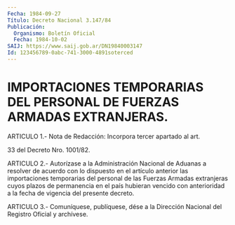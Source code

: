 ```yaml
---
Fecha: 1984-09-27
Título: Decreto Nacional 3.147/84
Publicación:
  Organismo: Boletín Oficial
  Fecha: 1984-10-02
SAIJ: https://www.saij.gob.ar/DN19840003147
Id: 123456789-0abc-741-3000-4891soterced
---
```

# IMPORTACIONES TEMPORARIAS DEL PERSONAL DE FUERZAS ARMADAS EXTRANJERAS.

<a id="1"></a>
ARTICULO  1.- Nota de Redacción: Incorpora tercer apartado al art.

33 del Decreto Nro. 1001/82.

<a id="2"></a>
ARTICULO  2.-  Autorízase a la Administración Nacional de Aduanas a resolver de acuerdo  con  lo  dispuesto en el artículo anterior las importaciones  temporarias  del personal  de  las  Fuerzas  Armadas extranjeras  cuyos  plazos  de  permanencia  en  el  país  hubieran vencido  con  anterioridad  a la fecha  de  vigencia  del  presente decreto.

<a id="3"></a>
ARTICULO  3.- Comuníquese, publíquese, dése a la Dirección Nacional del Registro Oficial y archívese.